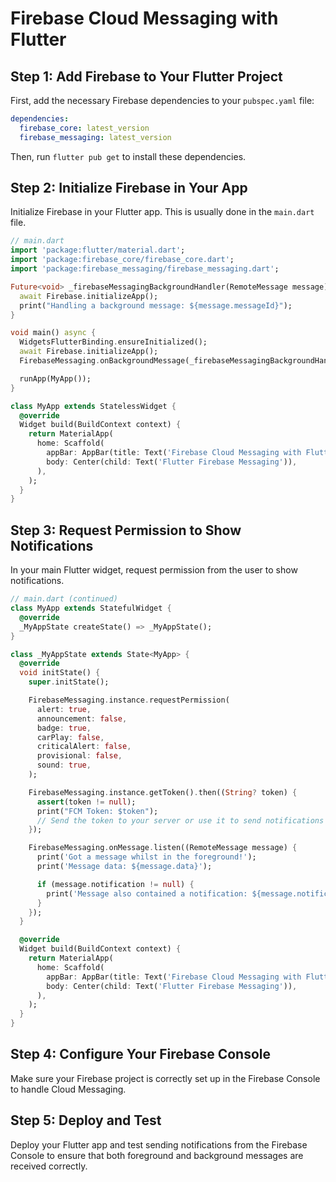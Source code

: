 
# Firebase Cloud Messaging with Flutter

## Step 1: Add Firebase to Your Flutter Project

First, add the necessary Firebase dependencies to your `pubspec.yaml` file:

```yaml
dependencies:
  firebase_core: latest_version
  firebase_messaging: latest_version
```

Then, run `flutter pub get` to install these dependencies.

## Step 2: Initialize Firebase in Your App

Initialize Firebase in your Flutter app. This is usually done in the `main.dart` file.

```dart
// main.dart
import 'package:flutter/material.dart';
import 'package:firebase_core/firebase_core.dart';
import 'package:firebase_messaging/firebase_messaging.dart';

Future<void> _firebaseMessagingBackgroundHandler(RemoteMessage message) async {
  await Firebase.initializeApp();
  print("Handling a background message: ${message.messageId}");
}

void main() async {
  WidgetsFlutterBinding.ensureInitialized();
  await Firebase.initializeApp();
  FirebaseMessaging.onBackgroundMessage(_firebaseMessagingBackgroundHandler);

  runApp(MyApp());
}

class MyApp extends StatelessWidget {
  @override
  Widget build(BuildContext context) {
    return MaterialApp(
      home: Scaffold(
        appBar: AppBar(title: Text('Firebase Cloud Messaging with Flutter')),
        body: Center(child: Text('Flutter Firebase Messaging')),
      ),
    );
  }
}
```

## Step 3: Request Permission to Show Notifications

In your main Flutter widget, request permission from the user to show notifications.

```dart
// main.dart (continued)
class MyApp extends StatefulWidget {
  @override
  _MyAppState createState() => _MyAppState();
}

class _MyAppState extends State<MyApp> {
  @override
  void initState() {
    super.initState();

    FirebaseMessaging.instance.requestPermission(
      alert: true,
      announcement: false,
      badge: true,
      carPlay: false,
      criticalAlert: false,
      provisional: false,
      sound: true,
    );

    FirebaseMessaging.instance.getToken().then((String? token) {
      assert(token != null);
      print("FCM Token: $token");
      // Send the token to your server or use it to send notifications
    });

    FirebaseMessaging.onMessage.listen((RemoteMessage message) {
      print('Got a message whilst in the foreground!');
      print('Message data: ${message.data}');

      if (message.notification != null) {
        print('Message also contained a notification: ${message.notification}');
      }
    });
  }

  @override
  Widget build(BuildContext context) {
    return MaterialApp(
      home: Scaffold(
        appBar: AppBar(title: Text('Firebase Cloud Messaging with Flutter')),
        body: Center(child: Text('Flutter Firebase Messaging')),
      ),
    );
  }
}
```

## Step 4: Configure Your Firebase Console

Make sure your Firebase project is correctly set up in the Firebase Console to handle Cloud Messaging.

## Step 5: Deploy and Test

Deploy your Flutter app and test sending notifications from the Firebase Console to ensure that both foreground and background messages are received correctly.
